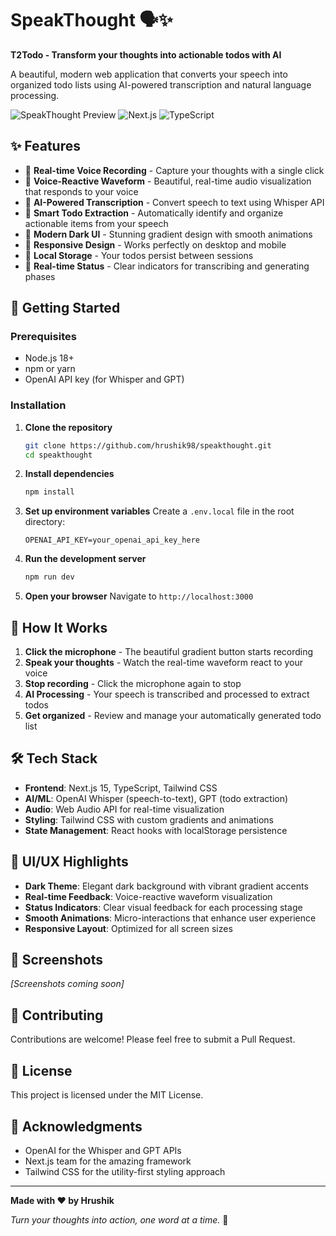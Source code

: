 # SpeakThought 🗣️✨

**T2Todo - Transform your thoughts into actionable todos with AI**

A beautiful, modern web application that converts your speech into organized todo lists using AI-powered transcription and natural language processing.

![SpeakThought Preview](https://img.shields.io/badge/Status-Live-brightgreen) ![Next.js](https://img.shields.io/badge/Next.js-15.2.4-black) ![TypeScript](https://img.shields.io/badge/TypeScript-5.0-blue)

## ✨ Features

- 🎤 **Real-time Voice Recording** - Capture your thoughts with a single click
- 🌊 **Voice-Reactive Waveform** - Beautiful, real-time audio visualization that responds to your voice
- 🤖 **AI-Powered Transcription** - Convert speech to text using Whisper API
- 📝 **Smart Todo Extraction** - Automatically identify and organize actionable items from your speech
- 🌙 **Modern Dark UI** - Stunning gradient design with smooth animations
- 📱 **Responsive Design** - Works perfectly on desktop and mobile
- 💾 **Local Storage** - Your todos persist between sessions
- 🔄 **Real-time Status** - Clear indicators for transcribing and generating phases

## 🚀 Getting Started

### Prerequisites

- Node.js 18+ 
- npm or yarn
- OpenAI API key (for Whisper and GPT)

### Installation

1. **Clone the repository**
   ```bash
   git clone https://github.com/hrushik98/speakthought.git
   cd speakthought
   ```

2. **Install dependencies**
   ```bash
   npm install
   ```

3. **Set up environment variables**
   Create a `.env.local` file in the root directory:
   ```env
   OPENAI_API_KEY=your_openai_api_key_here
   ```

4. **Run the development server**
   ```bash
   npm run dev
   ```

5. **Open your browser**
   Navigate to `http://localhost:3000`

## 🎯 How It Works

1. **Click the microphone** - The beautiful gradient button starts recording
2. **Speak your thoughts** - Watch the real-time waveform react to your voice
3. **Stop recording** - Click the microphone again to stop
4. **AI Processing** - Your speech is transcribed and processed to extract todos
5. **Get organized** - Review and manage your automatically generated todo list

## 🛠️ Tech Stack

- **Frontend**: Next.js 15, TypeScript, Tailwind CSS
- **AI/ML**: OpenAI Whisper (speech-to-text), GPT (todo extraction)
- **Audio**: Web Audio API for real-time visualization
- **Styling**: Tailwind CSS with custom gradients and animations
- **State Management**: React hooks with localStorage persistence

## 🎨 UI/UX Highlights

- **Dark Theme**: Elegant dark background with vibrant gradient accents
- **Real-time Feedback**: Voice-reactive waveform visualization
- **Status Indicators**: Clear visual feedback for each processing stage
- **Smooth Animations**: Micro-interactions that enhance user experience
- **Responsive Layout**: Optimized for all screen sizes

## 📱 Screenshots

*[Screenshots coming soon]*

## 🤝 Contributing

Contributions are welcome! Please feel free to submit a Pull Request.

## 📄 License

This project is licensed under the MIT License.

## 🙏 Acknowledgments

- OpenAI for the Whisper and GPT APIs
- Next.js team for the amazing framework
- Tailwind CSS for the utility-first styling approach

---

**Made with ❤️ by Hrushik**

*Turn your thoughts into action, one word at a time.* 🚀
